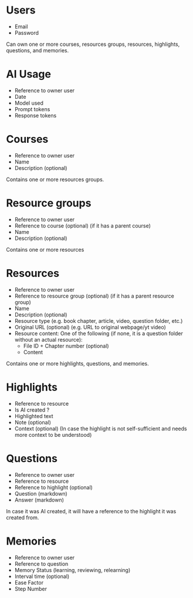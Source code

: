 # Users

- Email
- Password

Can own one or more courses, resources groups, resources, highlights, questions, and memories.

# AI Usage

- Reference to owner user
- Date
- Model used
- Prompt tokens
- Response tokens

# Courses

- Reference to owner user
- Name
- Description (optional)

Contains one or more resources groups.

# Resource groups

- Reference to owner user
- Reference to course (optional) (if it has a parent course)
- Name
- Description (optional)

Contains one or more resources

# Resources

- Reference to owner user
- Reference to resource group (optional) (if it has a parent resource group)
- Name
- Description (optional)
- Resource type (e.g. book chapter, article, video, question folder, etc.)
- Original URL (optional) (e.g. URL to original webpage/yt video)
- Resource content: One of the following (if none, it is a question folder without an actual resource):
  - File ID + Chapter number (optional)
  - Content

Contains one or more highlights, questions, and memories.

# Highlights

- Reference to resource
- Is AI created ?
- Highlighted text
- Note (optional)
- Context (optional) (In case the highlight is not self-sufficient and needs more context to be understood)

# Questions

- Reference to owner user
- Reference to resource
- Reference to highlight (optional)
- Question (markdown)
- Answer (markdown)

In case it was AI created, it will have a reference to the highlight it was created from.

# Memories

- Reference to owner user
- Reference to question
- Memory Status (learning, reviewing, relearning)
- Interval time (optional)
- Ease Factor
- Step Number
